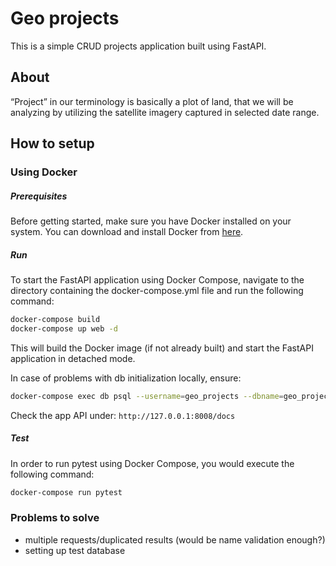 # Geo projects

This is a simple CRUD projects application built using FastAPI.

## About

“Project” in our terminology is basically a plot of land, that we will be analyzing by utilizing the satellite imagery captured in selected date range.

## How to setup

### Using Docker

##### Prerequisites

Before getting started, make sure you have Docker installed on your system. You can download and install Docker from [here](https://www.docker.com/get-started).

##### Run

To start the FastAPI application using Docker Compose, navigate to the directory containing the docker-compose.yml file and run the following command:

```bash
docker-compose build
docker-compose up web -d
```

This will build the Docker image (if not already built) and start the FastAPI application in detached mode.

In case of problems with db initialization locally, ensure:

```bash
docker-compose exec db psql --username=geo_projects --dbname=geo_projects
```

Check the app API under: `http://127.0.0.1:8008/docs`
##### Test
In order to run pytest using Docker Compose, you would execute the following command:

```bash
docker-compose run pytest
```

### Problems to solve
* multiple requests/duplicated results (would be name validation enough?)
* setting up test database
